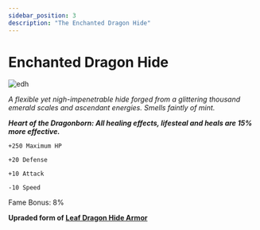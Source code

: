 ```yaml
---
sidebar_position: 3
description: "The Enchanted Dragon Hide"
---
```


# Enchanted Dragon Hide

![edh](https://vwiki.valorserver.com/api/item/picture/enchanted%20dragon%20hide)

<i>A flexible yet nigh-impenetrable hide forged from a glittering thousand emerald scales and ascendant energies. Smells faintly of mint.</i>


***Heart of the Dragonborn: All healing effects, lifesteal and heals are 15% more effective.***

    +250 Maximum HP
    
    +20 Defense
    
    +10 Attack
    
    -10 Speed
    
Fame Bonus: 8%

**Upraded form of [Leaf Dragon Hide Armor](https://www.realmeye.com/wiki/leaf-dragon-hide-armor)**

